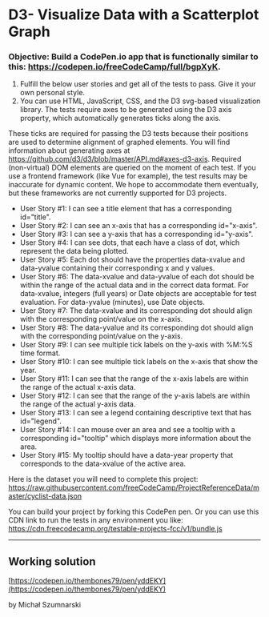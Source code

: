 # D3- Visualize Data with a Scatterplot Graph
### Objective: Build a CodePen.io app that is functionally similar to this: https://codepen.io/freeCodeCamp/full/bgpXyK.
1) Fulfill the below user stories and get all of the tests to pass. Give it your own personal style.
1) You can use HTML, JavaScript, CSS, and the D3 svg-based visualization library. The tests require axes to be generated using the D3 axis property, which automatically generates ticks along the axis.

These ticks are required for passing the D3 tests because their positions are used to determine alignment of graphed elements. You will find information about generating axes at https://github.com/d3/d3/blob/master/API.md#axes-d3-axis. Required (non-virtual) DOM elements are queried on the moment of each test. If you use a frontend framework (like Vue for example), the test results may be inaccurate for dynamic content. We hope to accommodate them eventually, but these frameworks are not currently supported for D3 projects.
* User Story #1: I can see a title element that has a corresponding id="title".
* User Story #2: I can see an x-axis that has a corresponding id="x-axis".
* User Story #3: I can see a y-axis that has a corresponding id="y-axis".
* User Story #4: I can see dots, that each have a class of dot, which represent the data being plotted.
* User Story #5: Each dot should have the properties data-xvalue and data-yvalue containing their corresponding x and y values.
* User Story #6: The data-xvalue and data-yvalue of each dot should be within the range of the actual data and in the correct data format. For data-xvalue, integers (full years) or Date objects are acceptable for test evaluation. For data-yvalue (minutes), use Date objects.
* User Story #7: The data-xvalue and its corresponding dot should align with the corresponding point/value on the x-axis.
* User Story #8: The data-yvalue and its corresponding dot should align with the corresponding point/value on the y-axis.
* User Story #9: I can see multiple tick labels on the y-axis with %M:%S time format.
* User Story #10: I can see multiple tick labels on the x-axis that show the year.
* User Story #11: I can see that the range of the x-axis labels are within the range of the actual x-axis data.
* User Story #12: I can see that the range of the y-axis labels are within the range of the actual y-axis data.
* User Story #13: I can see a legend containing descriptive text that has id="legend".
* User Story #14: I can mouse over an area and see a tooltip with a corresponding id="tooltip" which displays more information about the area.
* User Story #15: My tooltip should have a data-year property that corresponds to the data-xvalue of the active area.

Here is the dataset you will need to complete this project: https://raw.githubusercontent.com/freeCodeCamp/ProjectReferenceData/master/cyclist-data.json

You can build your project by forking this CodePen pen. Or you can use this CDN link to run the tests in any environment you like: https://cdn.freecodecamp.org/testable-projects-fcc/v1/bundle.js


---------------


## Working solution
[https://codepen.io/thembones79/pen/yddEKY](https://codepen.io/thembones79/pen/yddEKY)

by Michał Szumnarski